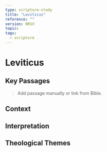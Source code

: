 ```yaml
---
type: scripture-study
title: "Leviticus"
reference: ""
version: NRSV
topic: 
tags:
  - scripture
---
```


# Leviticus

## Key Passages

> Add passage manually or link from Bible.

## Context

## Interpretation

## Theological Themes

